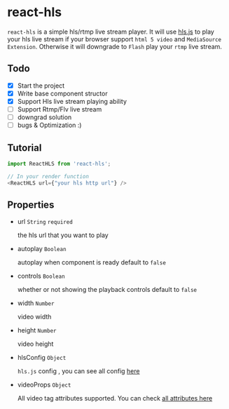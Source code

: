 # react-hls

`react-hls` is a simple hls/rtmp live stream player.
It will use [hls.js](https://github.com/dailymotion/hls.js) to play your hls live stream if your browser support `html 5 video` and `MediaSource Extension`. Otherwise it will downgrade to `Flash` play your `rtmp` live stream.

## Todo
- [x] Start the project
- [x] Write base component structor
- [x] Support Hls live stream playing ability
- [ ] Support Rtmp/Flv live stream
- [ ] downgrad solution
- [ ] bugs & Optimization :)

## Tutorial

```javascript
import ReactHLS from 'react-hls';

// In your render function
<ReactHLS url={"your hls http url"} />
```


## Properties

- url `String` `required`

    the hls url that you want to play

- autoplay `Boolean`

    autoplay when component is ready default to `false`

- controls `Boolean`

    whether or not showing the playback controls default to `false`

- width `Number`

    video width

- height `Number`

    video height

- hlsConfig `Object`

    `hls.js` config , you can see all config [here](https://github.com/dailymotion/hls.js/blob/master/doc/API.md#fine-tuning)

- videoProps `Object`

    All video tag attributes supported. You can check [all attributes here](https://developer.mozilla.org/en-US/docs/Web/HTML/Element/video)
